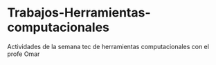 # Trabajos-Herramientas-computacionales
Actividades de la semana tec de herramientas computacionales con el profe Omar
